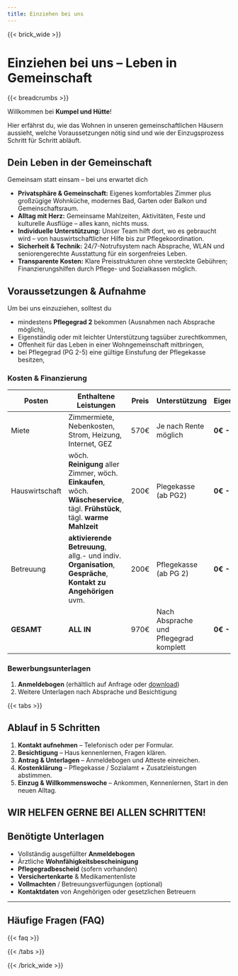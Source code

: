 ```yaml
---
title: Einziehen bei uns
---
```

{{< brick_wide >}}

# Einziehen bei uns – Leben in Gemeinschaft 

{{< breadcrumbs >}}

Willkommen bei **Kumpel und Hütte**!

Hier erfährst du, wie das Wohnen in unseren gemeinschaftlichen Häusern aussieht, welche Voraussetzungen nötig sind und wie der Einzugsprozess Schritt für Schritt abläuft.

## Dein Leben in der Gemeinschaft

Gemeinsam statt einsam – bei uns erwartet dich  

- **Privatsphäre & Gemeinschaft:** Eigenes komfortables Zimmer plus großzügige Wohnküche, modernes Bad, Garten oder Balkon und Gemeinschaftsraum.  
- **Alltag mit Herz:** Gemeinsame Mahlzeiten, Aktivitäten, Feste und kulturelle Ausflüge – alles kann, nichts muss.  
- **Individuelle Unterstützung:** Unser Team hilft dort, wo es gebraucht wird – von hauswirtschaftlicher Hilfe bis zur Pflegekoordination.  
- **Sicherheit & Technik:** 24/7-Notrufsystem nach Absprache, WLAN und seniorengerechte Ausstattung für ein sorgenfreies Leben.  
- **Transparente Kosten:** Klare Preisstrukturen ohne versteckte Gebühren; Finanzierungshilfen durch Pflege- und Sozialkassen möglich.

## Voraussetzungen & Aufnahme

Um bei uns einzuziehen, solltest du  

- mindestens **Pflegegrad 2** bekommen (Ausnahmen nach Absprache möglich),  
- Eigenständig oder mit leichter Unterstützung tagsüber zurechtkommen,  
- Offenheit für das Leben in einer Wohngemeinschaft mitbringen,  
- bei Pflegegrad (PG 2-5) eine gültige Einstufung der Pflegekasse besitzen,

### Kosten & Finanzierung


|Posten|Enthaltene Leistungen |Preis|Unterstützung |   Eigenanteil|
|--|--|--|--|--|
| Miete | Zimmermiete, Nebenkosten, Strom, Heizung, Internet, GEZ  |570€|Je nach Rente möglich|**0€ - 570€**
| Hauswirtschaft |wöch. **Reinigung** aller Zimmer, wöch. **Einkaufen**, wöch. **Wäscheservice**, tägl. **Frühstück**, tägl. **warme Mahlzeit**  |200€ |Plegekasse (ab PG2)|**0€ - 200€**
| Betreuung | **aktivierende Betreuung**, allg.- und indiv. **Organisation**, **Gespräche**, **Kontakt zu Angehörigen** uvm. |200€|Pflegekasse (ab PG 2)|**0€ - 200€**
| **GESAMT** |**ALL IN**  |970€|Nach Absprache und Pflegegrad komplett|**0€ - 970€**




### Bewerbungsunterlagen

1. **Anmeldebogen** (erhältlich auf Anfrage oder [download](uploads/photos/Anmeldung.docx))  
2. Weitere Unterlagen nach Absprache und Besichtigung 

{{< tabs >}}

## Ablauf in 5 Schritten

1. **Kontakt aufnehmen** – Telefonisch oder per Formular.  
2. **Besichtigung** – Haus kennenlernen, Fragen klären.  
3. **Antrag & Unterlagen** – Anmeldebogen und Atteste einreichen.  
4. **Kostenklärung** – Pflegekasse / Sozialamt + Zusatzleistungen abstimmen.  
5. **Einzug & Willkommens­woche** – Ankommen, Kennenlernen, Start in den neuen Alltag.

WIR HELFEN GERNE BEI ALLEN SCHRITTEN!
---
## Benötigte Unterlagen

- Vollständig ausgefüllter **Anmeldebogen**  
- Ärztliche **Wohnfähigkeits­bescheinigung**  
- **Pflegegradbescheid** (sofern vorhanden)  
- **Versichertenkarte** & Medikamentenliste  
- **Vollmachten** / Betreuungsverfügungen (optional)  
- **Kontaktdaten** von Angehörigen oder gesetzlichen Betreuern

---
## Häufige Fragen (FAQ)

{{< faq >}}

{{< /tabs >}}

{{< /brick_wide >}}
